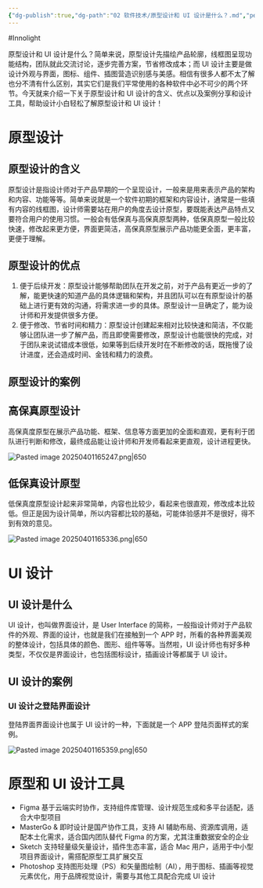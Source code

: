 ```yaml
---
{"dg-publish":true,"dg-path":"02 软件技术/原型设计和 UI 设计是什么？.md","permalink":"/02 软件技术/原型设计和 UI 设计是什么？/","created":"2025-04-01T16:30:28.162+08:00","updated":"2025-04-01T17:04:28.483+08:00"}
---
```


#Innolight

原型设计和 UI 设计是什么？简单来说，原型设计先描绘产品轮廓，线框图呈现功能结构，团队就此交流讨论，逐步完善方案，节省修改成本；而 UI 设计主要是做设计外观与界面，图标、组件、插图营造识别感与美感。相信有很多人都不太了解也分不清有什么区别，其实它们是我们平常使用的各种软件中必不可少的两个环节。今天就来介绍一下关于原型设计和 UI 设计的含义、优点以及案例分享和设计工具，帮助设计小白轻松了解原型设计和 UI 设计！

# 原型设计

## 原型设计的含义

原型设计是指设计师对于产品早期的一个呈现设计，一般来是用来表示产品的架构和内容、功能等等。简单来说就是一个软件初期的框架和内容设计，通常是一些填有内容的线框图，设计师需要站在用户的角度去设计原型，要既能表达产品特点又要符合用户的使用习惯。一般会有低保真与高保真原型两种，低保真原型一般比较快速，修改起来更方便，界面更简洁，高保真原型展示产品功能更全面，更丰富，更便于理解。

## 原型设计的优点

1. 便于后续开发：原型设计能够帮助团队在开发之前，对于产品有更近一步的了解，能更快速的知道产品的具体逻辑和架构，并且团队可以在有原型设计的基础上进行更有效的沟通，将需求进一步的具体。原型设计一旦确定了，能为设计师和开发提供很多方便。
2. 便于修改、节省时间和精力：原型设计创建起来相对比较快速和简洁，不仅能够让团队进一步了解产品，而且即使需要修改，原型设计也能很快的完成，对于团队来说试错成本很低，如果等到后续开发时在不断修改的话，既拖慢了设计进度，还会造成时间、金钱和精力的浪费。

## 原型设计的案例

## 高保真原型设计

高保真度原型在展示产品功能、框架、信息等方面更加的全面和直观，更有利于团队进行判断和修改，最终成品能让设计师和开发师看起来更直观，设计进程更快。

![Pasted image 20250401165247.png|650](/img/user/0.Asset/resource/Pasted%20image%2020250401165247.png)
## 低保真设计原型

低保真度原型设计起来非常简单，内容也比较少，看起来也很直观，修改成本比较低。但正是因为设计简单，所以内容都比较的基础，可能体验感并不是很好，得不到有效的意见。

![Pasted image 20250401165336.png|650](/img/user/0.Asset/resource/Pasted%20image%2020250401165336.png)

# UI 设计

## UI 设计是什么

UI 设计，也叫做界面设计，是 User Interface 的简称，一般指设计师对于产品软件的外观、界面的设计，也就是我们在接触到一个 APP 时，所看的各种界面美观的整体设计，包括具体的颜色、图形、组件等等。当然啦，UI 设计师也有好多种类型，不仅仅是界面设计，也包括图标设计，插画设计等都属于 UI 设计。

## UI 设计的案例

### UI 设计之登陆界面设计

登陆界面界面设计也属于 UI 设计的一种，下面就是一个 APP 登陆页面样式的案例。

![Pasted image 20250401165359.png|650](/img/user/0.Asset/resource/Pasted%20image%2020250401165359.png)

# 原型和 UI 设计工具

- Figma 基于云端实时协作，支持组件库管理、设计规范生成和多平台适配，适合大中型项目
- MasterGo & 即时设计是国产协作工具，支持 AI 辅助布局、资源库调用，适配本土化需求，适合国内团队替代 Figma 的方案，尤其注重数据安全的企业
- Sketch 支持轻量级矢量设计，插件生态丰富，适合 Mac 用户，适用于中小型项目界面设计，需搭配原型工具扩展交互
- Photoshop 支持图形处理（PS）和矢量图绘制（AI），用于图标、插画等视觉元素优化，用于品牌视觉设计，需要与其他工具配合完成 UI 设计